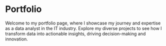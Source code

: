 # Portfolio
Welcome to my portfolio page, where I showcase my journey and expertise as a data analyst in the IT industry. Explore my diverse projects to see how I transform data into actionable insights, driving decision-making and innovation.
